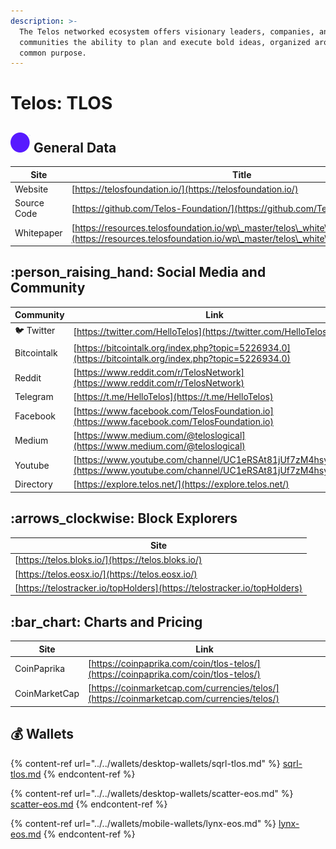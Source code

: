 ```yaml
---
description: >-
  The Telos networked ecosystem offers visionary leaders, companies, and
  communities the ability to plan and execute bold ideas, organized around a
  common purpose.
---
```


# Telos: TLOS

## <img src="../../.gitbook/assets/tlos.png" alt="" data-size="original"> General Data

| Site        | Title                                                                                                                                                                |
| ----------- | -------------------------------------------------------------------------------------------------------------------------------------------------------------------- |
| Website     | [https://telosfoundation.io/](https://telosfoundation.io/)                                                                                                           |
| Source Code | [https://github.com/Telos-Foundation/](https://github.com/Telos-Foundation/)                                                                                         |
| Whitepaper  | [https://resources.telosfoundation.io/wp\_master/telos\_white\_paper\_english.pdf](https://resources.telosfoundation.io/wp\_master/telos\_white\_paper\_english.pdf) |

## :person\_raising\_hand: Social Media and Community

| Community      | Link                                                                                                                 |
| -------------- | -------------------------------------------------------------------------------------------------------------------- |
| :bird: Twitter | [https://twitter.com/HelloTelos](https://twitter.com/HelloTelos)                                                     |
| Bitcointalk    | [https://bitcointalk.org/index.php?topic=5226934.0](https://bitcointalk.org/index.php?topic=5226934.0)               |
| Reddit         | [https://www.reddit.com/r/TelosNetwork](https://www.reddit.com/r/TelosNetwork)                                       |
| Telegram       | [https://t.me/HelloTelos](https://t.me/HelloTelos)                                                                   |
| Facebook       | [https://www.facebook.com/TelosFoundation.io](https://www.facebook.com/TelosFoundation.io)                           |
| Medium         | [https://www.medium.com/@teloslogical](https://www.medium.com/@teloslogical)                                         |
| Youtube        | [https://www.youtube.com/channel/UC1eRSAt81jUf7zM4hsy5S5Q](https://www.youtube.com/channel/UC1eRSAt81jUf7zM4hsy5S5Q) |
| Directory      | [https://explore.telos.net/](https://explore.telos.net/)                                                             |

## :arrows\_clockwise: Block Explorers

| Site                                                                     |
| ------------------------------------------------------------------------ |
| [https://telos.bloks.io/](https://telos.bloks.io/)                       |
| [https://telos.eosx.io/](https://telos.eosx.io/)                         |
| [https://telostracker.io/topHolders](https://telostracker.io/topHolders) |

## :bar\_chart: Charts and Pricing

| Site          | Link                                                                                       |
| ------------- | ------------------------------------------------------------------------------------------ |
| CoinPaprika   | [https://coinpaprika.com/coin/tlos-telos/](https://coinpaprika.com/coin/tlos-telos/)       |
| CoinMarketCap | [https://coinmarketcap.com/currencies/telos/](https://coinmarketcap.com/currencies/telos/) |

## :moneybag: Wallets

{% content-ref url="../../wallets/desktop-wallets/sqrl-tlos.md" %}
[sqrl-tlos.md](../../wallets/desktop-wallets/sqrl-tlos.md)
{% endcontent-ref %}

{% content-ref url="../../wallets/desktop-wallets/scatter-eos.md" %}
[scatter-eos.md](../../wallets/desktop-wallets/scatter-eos.md)
{% endcontent-ref %}

{% content-ref url="../../wallets/mobile-wallets/lynx-eos.md" %}
[lynx-eos.md](../../wallets/mobile-wallets/lynx-eos.md)
{% endcontent-ref %}
